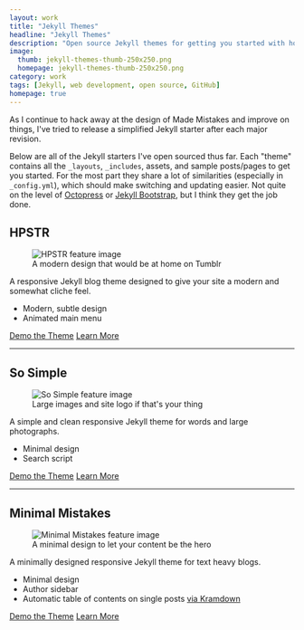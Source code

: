 ```yaml
---
layout: work
title: "Jekyll Themes"
headline: "Jekyll Themes"
description: "Open source Jekyll themes for getting you started with hosting a blog on GitHub."
image: 
  thumb: jekyll-themes-thumb-250x250.png
  homepage: jekyll-themes-thumb-250x250.png
category: work
tags: [Jekyll, web development, open source, GitHub]
homepage: true
---
```


As I continue to hack away at the design of Made Mistakes and improve on things, I've tried to release a simplified Jekyll starter after each major revision.

Below are all of the Jekyll starters I've open sourced thus far. Each "theme" contains all the `_layouts`, `_includes`, assets, and sample posts/pages to get you started. For the most part they share a lot of similarities (especially in `_config.yml`), which should make switching and updating easier. Not quite on the level of [Octopress](http://octopress.org/) or [Jekyll Bootstrap](http://jekyllbootstrap.com/), but I think they get the job done.

## HPSTR

<figure>
	<img src="{{ site.url }}/images/hpstr-theme-feature.jpg" alt="HPSTR feature image">
	<figcaption>A modern design that would be at home on Tumblr</figcaption>
</figure>

A responsive Jekyll blog theme designed to give your site a modern and somewhat cliche feel.

* Modern, subtle design
* Animated main menu

<div markdown="0"><a href="http://mmistakes.github.io/hpstr-jekyll-theme/" onClick="_gaq.push(['_trackEvent', 'Link', 'HPSTER - Theme Demo']);" class="btn">Demo the Theme</a> <a href="{{ site.url }}{% post_url /articles/2013-08-26-hpstr-jekyll-theme %}" class="btn">Learn More</a></div>

---

## So Simple

<figure>
	<img src="{{ site.url }}/images/so-simple-theme-feature.jpg" alt="So Simple feature image">
	<figcaption>Large images and site logo if that's your thing</figcaption>
</figure>

A simple and clean responsive Jekyll theme for words and large photographs.

* Minimal design
* Search script

<div markdown="0"><a onClick="_gaq.push(['_trackEvent', 'Link', 'So Simple - Theme Demo']);" href="http://mmistakes.github.io/so-simple-theme" class="btn">Demo the Theme</a> <a href="{{ site.url }}{% post_url /articles/2013-06-26-so-simple-jekyll-theme %}" class="btn">Learn More</a></div>

---

## Minimal Mistakes

<figure>
	<img src="{{ site.url }}/images/minimal-mistakes-theme-feature.jpg" alt="Minimal Mistakes feature image">
	<figcaption>A minimal design to let your content be the hero</figcaption>
</figure>

A minimally designed responsive Jekyll theme for text heavy blogs.

* Minimal design
* Author sidebar
* Automatic table of contents on single posts [via Kramdown](http://kramdown.gettalong.org/converter/html.html#toc)

<div markdown="0"><a href="http://mmistakes.github.io/minimal-mistakes" onClick="_gaq.push(['_trackEvent', 'Link', 'Minimal Mistakes - Theme Demo']);" class="btn">Demo the Theme</a> <a href="{{ site.url }}{% post_url /articles/2013-05-28-minimal-mistakes-jekyll-theme %}" class="btn">Learn More</a></div>